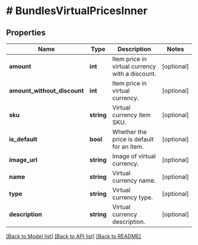 # # BundlesVirtualPricesInner

## Properties

Name | Type | Description | Notes
------------ | ------------- | ------------- | -------------
**amount** | **int** | Item price in virtual currency with a discount. | [optional]
**amount_without_discount** | **int** | Item price in virtual currency. | [optional]
**sku** | **string** | Virtual currency item SKU. | [optional]
**is_default** | **bool** | Whether the price is default for an item. | [optional]
**image_url** | **string** | Image of virtual currency. | [optional]
**name** | **string** | Virtual currency name. | [optional]
**type** | **string** | Virtual currency type. | [optional]
**description** | **string** | Virtual currency description. | [optional]

[[Back to Model list]](../../README.md#models) [[Back to API list]](../../README.md#endpoints) [[Back to README]](../../README.md)
